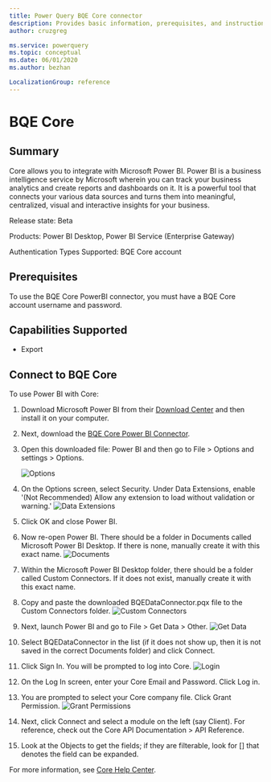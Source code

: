 ```yaml
---
title: Power Query BQE Core connector
description: Provides basic information, prerequisites, and instructions on how to connect to your database, along with known issues that may affect the connection.
author: cruzgreg

ms.service: powerquery
ms.topic: conceptual
ms.date: 06/01/2020
ms.author: bezhan

LocalizationGroup: reference
---
```


# BQE Core

## Summary

Core allows you to integrate with Microsoft Power BI. Power BI is a business intelligence service by Microsoft wherein you can track your business analytics and create reports and dashboards on it. It is a powerful tool that connects your various data sources and turns them into meaningful, centralized, visual and interactive insights for your business.

Release state: Beta

Products: Power BI Desktop, Power BI Service (Enterprise Gateway)

Authentication Types Supported: BQE Core account


## Prerequisites

To use the BQE Core PowerBI connector, you must have a BQE Core account username and password.


## Capabilities Supported

* Export

## Connect to BQE Core

To use Power BI with Core:

1. Download Microsoft Power BI from their [Download Center](https://www.microsoft.com/en-us/download/details.aspx?id=58494%20) and then install it on your computer.
     
2. Next, download the [BQE Core Power BI Connector](https://bqesoftwareinc.blob.core.windows.net/powerbi/BQEDataConnector.pqx). 

3. Open this downloaded file: Power BI and then go to File > Options and settings > Options.

   ![Options](media/core-bi-3.png)

4. On the Options screen, select Security. Under Data Extensions, enable '(Not Recommended) Allow any extension to load without validation or warning.'
![Data Extensions](media/core-bi-4.png)

5. Click OK and close Power BI.  

6. Now re-open Power BI. There should be a folder in Documents called Microsoft Power BI Desktop. If there is none, manually create it with this exact name.
 ![Documents](media/core-bi-6.png)

7. Within the Microsoft Power BI Desktop folder, there should be a folder called Custom Connectors. If it does not exist, manually create it with this exact name.

8. Copy and paste the downloaded BQEDataConnector.pqx file to the Custom Connectors folder.
![Custom Connectors](media/core-bi-8.png)

9. Next, launch Power BI and go to File > Get Data > Other.
![Get Data](media/core-bi-9.png)

10. Select BQEDataConnector in the list (if it does not show up, then it is not saved in the correct Documents folder) and click Connect.

11. Click Sign In. You will be prompted to log into Core.
![Login](media/core-bi-11.png) 
12. On the Log In screen, enter your Core Email and Password. Click Log in.
13. You are prompted to select your Core company file. Click Grant Permission.
![Grant Permissions](media/core-bi-13.png) 

14. Next, click Connect and select a module on the left (say Client). For reference, check out the Core API Documentation > API Reference.
15. Look at the Objects to get the fields; if they are filterable, look for [] that denotes the field can be expanded.

For more information, see [Core Help Center](https://corehelpcenter.bqe.com/hc/en-us/articles/360061565354-Core-Microsoft-Power-BI-integration).
